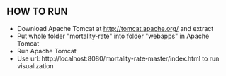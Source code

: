 HOW TO RUN
--------------------
* Download Apache Tomcat at http://tomcat.apache.org/ and extract
* Put whole folder "mortality-rate" into folder "webapps" in Apache Tomcat
* Run Apache Tomcat
* Use url: http://localhost:8080/mortality-rate-master/index.html to run visualization
